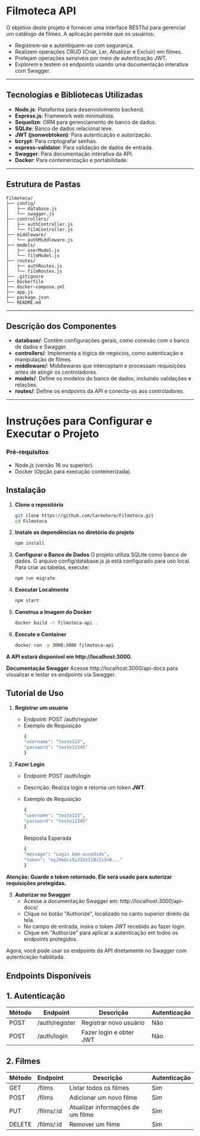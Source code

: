 # **Filmoteca API**

O objetivo deste projeto é fornecer uma interface RESTful para gerenciar um catálogo de filmes. A aplicação permite que os usuários:
- Registrem-se e autentiquem-se com segurança.
- Realizem operações CRUD (Criar, Ler, Atualizar e Excluir) em filmes.
- Protejam operações sensíveis por meio de autenticação JWT.
- Explorem e testem os endpoints usando uma documentação interativa com Swagger.

---

## **Tecnologias e Bibliotecas Utilizadas**
- **Node.js**: Plataforma para desenvolvimento backend.
- **Express.js**: Framework web minimalista.
- **Sequelize**: ORM para gerenciamento de banco de dados.
- **SQLite**: Banco de dados relacional leve.
- **JWT (jsonwebtoken)**: Para autenticação e autorização.
- **bcrypt**: Para criptografar senhas.
- **express-validator**: Para validação de dados de entrada.
- **Swagger**: Para documentação interativa da API.
- **Docker**: Para conteinerização e portabilidade.

---

## **Estrutura de Pastas**

```plaintext
Filmoteca/
├── config/
│   ├── database.js
│   └── swagger.js
├── controllers/
│   ├── authController.js
│   └── filmController.js
├── middleware/
│   └── authMiddleware.js
├── models/
│   ├── userModel.js
│   └── filmModel.js
├── routes/
│   ├── authRoutes.js
│   └── filmRoutes.js
├── .gitignore 
├── Dockerfile
├── docker-compose.yml
├── app.js
├── package.json
└── README.md
```
---
## Descrição dos Componentes

- **database/**: Contém configurações gerais, como conexão com o banco de dados e Swagger.
- **controllers/**: Implementa a lógica de negócios, como autenticação e manipulação de filmes.
- **middleware/**: Middlewares que interceptam e processam requisições antes de atingir os controladores.
- **models/**: Define os modelos do banco de dados, incluindo validações e relações.
- **routes/**: Define os endpoints da API e conecta-os aos controladores.
---
# Instruções para Configurar e Executar o Projeto

### Pré-requisitos
- Node.js (versão 16 ou superior).
- Docker (Opção para execução conteinerizada).

## Instalação
1. **Clone o repositório**

   ```bash
   git clone https://github.com/Carmohere/Filmoteca.git
   cd Filmoteca
   ```

2. **Instale as dependências no diretório do projeto**

	```bash
	npm install
	```

3. **Configurar o Banco de Dados**
    O projeto utiliza SQLite como banco de dados. O arquivo config/database.js já está configurado para uso local. Para criar as tabelas, execute:
    ``` bash
    npm run migrate
    ```

4. **Executar Localmente**
    ``` bash
    npm start
    ```

6. **Construa a Imagem do Docker**
     ```bash
    docker build -t filmoteca-api .
      ```

7. **Execute o Container**
     ```bash
    docker run -p 3000:3000 filmoteca-api
      ```

**A API estará disponível em http://localhost:3000.**

**Documentação Swagger**
Acesse http://localhost:3000/api-docs para visualizar e testar os endpoints via Swagger.

## Tutorial de Uso
1. **Registrar um usuário**
    - Endpoint: POST /auth/register
    - Exemplo de Requisição
        ```bash
        {
        "username": "teste123",
        "password": "teste12345"
        }
        ```

2. **Fazer Login**
    - Endpoint: POST /auth/login
    - Descrição: Realiza login e retorna um token **JWT**.

    - Exemplo de Requisição
        ```bash
        {
        "username": "teste123",
        "password": "teste12345"
        }
        ```

        Resposta Esperada
        ```bash
        {
        "message": "Login bem-sucedido",
        "token": "eyJhbGciOiJIUzI1NiIsInR..."
        }
        ```
 **Atenção: Guarde o token retornado. Ele será usado para autorizar requisições protegidas.**

3. **Autorizar no Swagger**
    - Acesse a documentação Swagger em: http://localhost:3000/api-docs/
    - Clique no botão "Authorize", localizado no canto superior direito da tela.
    - No campo de entrada, insira o token JWT recebido ao fazer login.
    - Clique em "Authorize" para aplicar a autenticação em todos os endpoints protegidos.

Agora, você pode usar os endpoints da API diretamente no Swagger com autenticação habilitada.

## Endpoints Disponíveis
## 1. **Autenticação**

| Método | Endpoint            | Descrição                         | Autenticação |
|--------|---------------------|-----------------------------------|--------------|
| POST   | /auth/register       | Registrar novo usuário            | Não          |
| POST   | /auth/login          | Fazer login e obter JWT           | Não          |

## 2. **Filmes**

| Método | Endpoint            | Descrição                             | Autenticação |
|--------|---------------------|---------------------------------------|--------------|
| GET    | /films              | Listar todos os filmes                | Sim          |
| POST   | /films              | Adicionar um novo filme               | Sim          |
| PUT    | /films/:id          | Atualizar informações de um filme     | Sim          |
| DELETE | /films/:id          | Remover um filme                      | Sim          |

